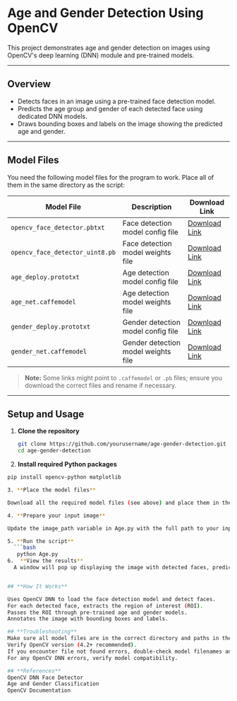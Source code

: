 # Age and Gender Detection Using OpenCV

This project demonstrates age and gender detection on images using OpenCV's deep learning (DNN) module and pre-trained models.

---

## Overview

- Detects faces in an image using a pre-trained face detection model.
- Predicts the age group and gender of each detected face using dedicated DNN models.
- Draws bounding boxes and labels on the image showing the predicted age and gender.

---

## Model Files

You need the following model files for the program to work. Place all of them in the same directory as the script:

| Model File                     | Description                     | Download Link                                            |
|-------------------------------|---------------------------------|----------------------------------------------------------|
| `opencv_face_detector.pbtxt`       | Face detection model config file | [Download Link](https://github.com/opencv/opencv/blob/master/samples/dnn/face_detector/opencv_face_detector.pbtxt) |
| `opencv_face_detector_uint8.pb`     | Face detection model weights file | [Download Link](https://github.com/opencv/opencv_3rdparty/blob/dnn_samples_face_detector_20170830/res10_300x300_ssd_iter_140000_fp16.caffemodel) |
| `age_deploy.prototxt`           | Age detection model config file | [Download Link](https://github.com/spmallick/learnopencv/blob/master/AgeGender/age_deploy.prototxt) |
| `age_net.caffemodel`             | Age detection model weights file | [Download Link](https://github.com/spmallick/learnopencv/blob/master/AgeGender/age_net.caffemodel) |
| `gender_deploy.prototxt`         | Gender detection model config file | [Download Link](https://github.com/spmallick/learnopencv/blob/master/AgeGender/gender_deploy.prototxt) |
| `gender_net.caffemodel`           | Gender detection model weights file | [Download Link](https://github.com/spmallick/learnopencv/blob/master/AgeGender/gender_net.caffemodel) |

> **Note:** Some links might point to `.caffemodel` or `.pb` files; ensure you download the correct files and rename if necessary.

---

## Setup and Usage

1. **Clone the repository**

   ```bash
   git clone https://github.com/yourusername/age-gender-detection.git
   cd age-gender-detection

2. **Install required Python packages**
   
 ```bash
pip install opencv-python matplotlib

3. **Place the model files**

Download all the required model files (see above) and place them in the project folder.

4. **Prepare your input image**

Update the image_path variable in Age.py with the full path to your input image.

5. **Run the script**
   ```bash
    python Age.py
6.  **View the results**
   A window will pop up displaying the image with detected faces, predicted ages, and genders.


## **How It Works**

Uses OpenCV DNN to load the face detection model and detect faces.
For each detected face, extracts the region of interest (ROI).
Passes the ROI through pre-trained age and gender models.
Annotates the image with bounding boxes and labels.

## **Troubleshooting**
Make sure all model files are in the correct directory and paths in the code are accurate.
Verify OpenCV version (4.2+ recommended).
If you encounter file not found errors, double-check model filenames and locations.
For any OpenCV DNN errors, verify model compatibility.

## **References**
OpenCV DNN Face Detector
Age and Gender Classification
OpenCV Documentation
